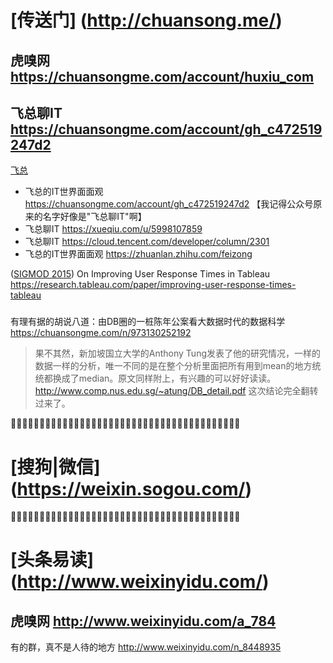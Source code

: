 
# [传送门] (http://chuansong.me/)

## 虎嗅网 https://chuansongme.com/account/huxiu_com

## 飞总聊IT https://chuansongme.com/account/gh_c472519247d2

[飞总](https://research.tableau.com/user/fei-xu)
- 飞总的IT世界面面观 https://chuansongme.com/account/gh_c472519247d2 【我记得公众号原来的名字好像是"飞总聊IT"啊】
- 飞总聊IT https://xueqiu.com/u/5998107859
- 飞总聊IT https://cloud.tencent.com/developer/column/2301
- 飞总的IT世界面面观 https://zhuanlan.zhihu.com/feizong

([SIGMOD 2015](https://dblp.org/db/conf/sigmod/sigmod2015)) On Improving User Response Times in Tableau https://research.tableau.com/paper/improving-user-response-times-tableau

### 

有理有据的胡说八道：由DB圈的一桩陈年公案看大数据时代的数据科学 https://chuansongme.com/n/973130252192
> 果不其然，新加坡国立大学的Anthony Tung发表了他的研究情况，一样的数据一样的分析，唯一不同的是在整个分析里面把所有用到mean的地方统统都换成了median。原文同样附上，有兴趣的可以好好读读。 http://www.comp.nus.edu.sg/~atung/DB_detail.pdf 这次结论完全翻转过来了。

:couple::couple::couple::couple::couple::couple::couple::couple::couple::couple::couple::couple::couple::couple::couple::couple::couple::couple::couple::couple::couple::couple::couple::couple::couple::couple::couple::couple::couple::couple::couple::couple::couple::couple::couple::couple::couple::couple::couple::couple:

# [搜狗|微信] (https://weixin.sogou.com/)


:couple::couple::couple::couple::couple::couple::couple::couple::couple::couple::couple::couple::couple::couple::couple::couple::couple::couple::couple::couple::couple::couple::couple::couple::couple::couple::couple::couple::couple::couple::couple::couple::couple::couple::couple::couple::couple::couple::couple::couple:

# [头条易读] (http://www.weixinyidu.com/)

## 虎嗅网 http://www.weixinyidu.com/a_784

有的群，真不是人待的地方 http://www.weixinyidu.com/n_8448935

